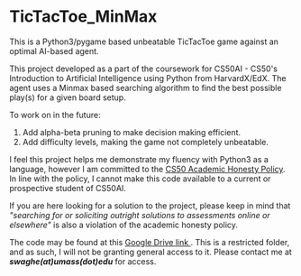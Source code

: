 # TicTacToe_MinMax
This is a Python3/pygame based unbeatable TicTacToe game against an optimal AI-based agent.

This project developed as a part of the coursework for CS50AI - CS50's Introduction to Artificial Intelligence using Python from HarvardX/EdX. 
The agent uses a Minmax based searching algorithm to find the best possible play(s) for a given board setup.

To work on in the future:
  1. Add alpha-beta pruning to make decision making efficient.
  2. Add difficulty levels, making the game not completely unbeatable.

I feel this project helps me demonstrate my fluency with Python3 as a language, however I am committed to the <a href = https://cs50.harvard.edu/ai/2020/honesty> CS50 Academic Honesty Policy</a>. In line with the policy, I cannot make this code available to a current or prospective student of CS50AI.

If you are here looking for a solution to the project, please keep in mind that _"searching for or soliciting outright solutions to assessments online or elsewhere"_ is also a violation of the academic honesty policy.


The code may be found at this <a href = https://drive.google.com/drive/folders/1R3NGOnAun_WB28TAp2pJQW5dT2LpGip7?> Google Drive link </a>. This is a restricted folder, and as such, I will not be granting general access to it. Please contact me at ***swaghe(at)umass(dot)edu*** for access.

